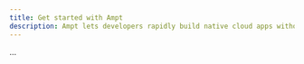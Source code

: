 ```yaml
---
title: Get started with Ampt
description: Ampt lets developers rapidly build native cloud apps without complicated configs or struggling with infrastructure.
---
```


...
